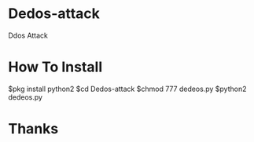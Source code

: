 # Dedos-attack
Ddos Attack

# How To Install 
$pkg install python2
$cd Dedos-attack
$chmod 777 dedeos.py
$python2 dedeos.py

# Thanks
